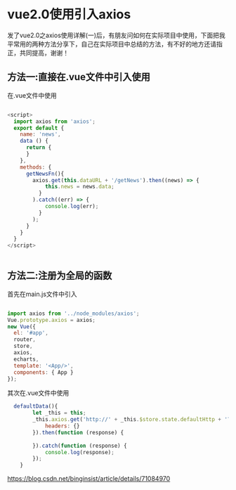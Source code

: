 # vue2.0使用引入axios

发了vue2.0之axios使用详解(一)后，有朋友问如何在实际项目中使用，下面把我平常用的两种方法分享下，自己在实际项目中总结的方法，有不好的地方还请指正，共同提高，谢谢！



## 方法一:直接在.vue文件中引入使用

在.vue文件中使用

```javascript

<script>
  import axios from 'axios';
  export default {
    name: 'news',
    data () {
      return {
      }
    },
    methods: {
      getNewsFn(){
        axios.get(this.dataURL + '/getNews').then((news) => {
            this.news = news.data;
          }
        ).catch((err) => {
            console.log(err);
          }
        );
      }
    }
  }
</script>
      

```



## 方法二:注册为全局的函数

首先在main.js文件中引入

```js

import axios from '../node_modules/axios';
Vue.prototype.axios = axios;
new Vue({
  el: '#app',
  router,
  store,
  axios,
  echarts,
  template: '<App/>',
  components: { App }
});


```



其次在.vue文件中使用

```js
  defaultData(){
        let _this = this;
        _this.axios.get('http://' + _this.$store.state.defaultHttp + '?action_type=comp_news&comp_id=' + _this.$store.state.compValue + '&offset=0&len=' + _this.pageNum, {}, {
            headers: {}
        }).then(function (response) {
            
        }).catch(function (response) {
            console.log(response);
        });
    }  
```

https://blog.csdn.net/binginsist/article/details/71084970